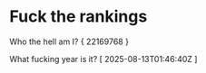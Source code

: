 # Fuck the rankings

Who the hell am I?
{ 22169768 }

What fucking year is it?
[ 2025-08-13T01:46:40Z ]
